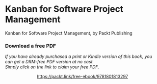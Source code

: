 # Kanban for Software Project Management
Kanban for Software Project Management, by Packt Publishing

### Download a free PDF

 <i>If you have already purchased a print or Kindle version of this book, you can get a DRM-free PDF version at no cost.<br>Simply click on the link to claim your free PDF.</i>
<p align="center"> <a href="https://packt.link/free-ebook/9781801813297">https://packt.link/free-ebook/9781801813297 </a> </p>